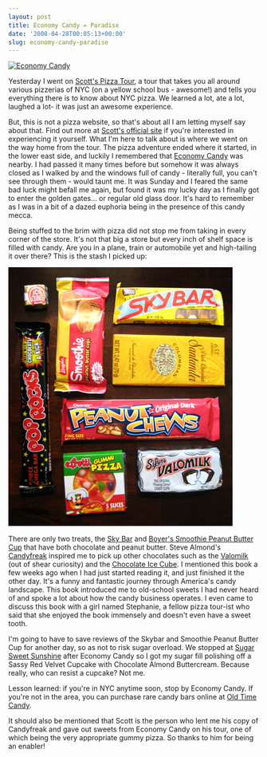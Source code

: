 ```yaml
---
layout: post
title: Economy Candy = Paradise
date: '2008-04-28T00:05:13+00:00'
slug: economy-candy-paradise
---
```

<a href="http://flickr.com/photos/kstar810/2447856062/"><img src="http://farm3.static.flickr.com/2248/2447856062_bf81ce530c.jpg?v=0" alt="Economy Candy" /></a>

Yesterday I went on <a href="http://www.scottspizzatours.com/">Scott's Pizza Tour</a>, a tour that takes you all around various pizzerias of NYC (on a yellow school bus - awesome!) and tells you everything there is to know about NYC pizza. We learned a lot, ate a lot, laughed a lot- it was just an awesome experience.

But, this is not a pizza website, so that's about all I am letting myself say about that. Find out more at <a href="http://www.scottspizzatours.com/">Scott's official site</a> if you're interested in experiencing it yourself. What I'm here to talk about is where we went on the way home from the tour. The pizza adventure ended where it started, in the lower east side, and luckily I remembered that <a href="http://www.economycandy.com/">Economy Candy</a> was nearby. I had passed it many times before but somehow it was always closed as I walked by and the windows full of candy - literally full, you can't see through them - would taunt me. It was Sunday and I feared the same bad luck might befall me again, but found it was my lucky day as I finally got to enter the golden gates... or regular old glass door. It's hard to remember as I was in a bit of a dazed euphoria being in the presence of this candy mecca.

Being stuffed to the brim with pizza did not stop me from taking in every corner of the store. It's not that big a store but every inch of shelf space is filled with candy. Are you in a plane, train or automobile yet and high-tailing it over there? This is the stash I picked up:

<img src='images/uploads/2008/04/candy.jpg' alt='candy' class="yellowborder" />

There are only two treats, the <a href="http://www.necco.com/OurBrands/Default.asp?BrandID=11">Sky Bar</a> and <a href="http://www.boyercandies.com/smoothie.html">Boyer's Smoothie Peanut Butter Cup</a> that have both chocolate and peanut butter. Steve Almond's <a href="http://www.cpbgallery.com/2008/04/01/candyfreak-by-steve-almond/">Candyfreak</a> inspired me to pick up other chocolates such as the <a href="http://www.valomilk.com/">Valomilk</a> (out of shear curiosity) and the <a href="http://www.thechocolatestore.com/pd-17-4-chocolate-ice-cubes-moritz-4-7.aspx">Chocolate Ice Cube</a>. I mentioned this book a few weeks ago when I had just started reading it, and just finished it the other day. It's a funny and fantastic journey through America's candy landscape. This book introduced me to old-school sweets I had never heard of and spoke a lot about how the candy business operates. I even came to discuss this book with a girl named Stephanie, a fellow pizza tour-ist who said that she enjoyed the book immensely and doesn't even have a sweet tooth. 

I'm going to have to save reviews of the Skybar and Smoothie Peanut Butter Cup for another day, so as not to risk sugar overload. We stopped at <a href="http://www.sugarsweetsunshine.com/">Sugar Sweet Sunshine</a> after Economy Candy so I got my sugar fill  polishing off a Sassy Red Velvet Cupcake with Chocolate Almond Buttercream. Because really, who can resist a cupcake? Not me.

Lesson learned: if you're in NYC anytime soon, stop by Economy Candy. If you're not in the area, you can purchase rare candy bars online at <a href="http://www.oldtimecandy.com/enter.htm">Old Time Candy</a>.

It should also be mentioned that Scott is the person who lent me his copy of Candyfreak and gave out sweets from Economy Candy on his tour, one of which being the very appropriate gummy pizza. So thanks to him for being an enabler!
